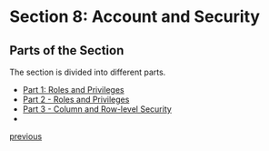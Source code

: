 # Section 8: Account and Security
## Parts of the Section
The section is divided into different parts.

* [Part 1: Roles and Privileges](notes_section08part01.md)
* [Part 2 - Roles and Privileges](notes_section08part02.md)
* [Part 3 - Column and Row-level Security](notes_section08part03.md)
* 

[previous](../README.md)
